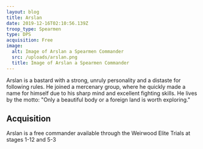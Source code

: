```yaml
---
layout: blog
title: Arslan
date: 2019-12-16T02:10:56.139Z
troop_type: Spearmen
type: DPS
acquisition: Free
image:
  alt: Image of Arslan a Spearmen Commander
  src: /uploads/arslan.png
  title: Image of Arslan a Spearmen Commander
---
```

Arslan is a bastard with a strong, unruly personality and a distaste for following rules. He joined a mercenary group, where he quickly made a name for himself due to his sharp mind and excellent fighting skills. He lives by the motto: "Only a beautiful body or a foreign land is worth exploring."

## Acquisition

Arslan is a free commander available through the Weirwood Elite Trials at stages 1-12 and 5-3
